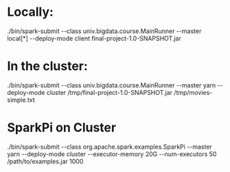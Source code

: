 Locally:
=======
./bin/spark-submit   --class univ.bigdata.course.MainRunner   --master local[*]   --deploy-mode client   final-project-1.0-SNAPSHOT.jar

In the cluster:
=============
./bin/spark-submit --class univ.bigdata.course.MainRunner --master yarn --deploy-mode cluster /tmp/final-project-1.0-SNAPSHOT.jar /tmp/movies-simple.txt
  
SparkPi on Cluster
==================
./bin/spark-submit --class org.apache.spark.examples.SparkPi --master yarn --deploy-mode cluster --executor-memory 20G --num-executors 50 /path/to/examples.jar 1000

